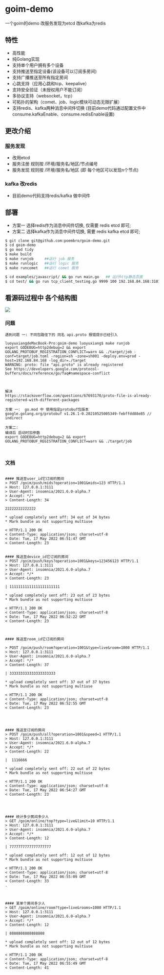 # goim-demo
一个goim的demo 改服务发现为etcd 改kafka为redis 

## 特性 
 * 高性能
 * 纯Golang实现
 * 支持单个用户拥有多个设备
 * 支持推送至指定设备(该设备可以订阅多房间)
 * 支持广播推送至所有指定房间
 * 心跳支持（应用心跳和tcp、keepalive）
 * 支持安全验证（未授权用户不能订阅）
 * 多协议支持（websocket，tcp）
 * 可拓扑的架构（comet、job、logic模块可动态无限扩展）
 * 支持redis、kafka两种消息中间件切换 (目前demo代码通过配置文件中consume.kafkaEnable、consume.redisEnable设置)


## 更改介绍

### 服务发现
- 改用etcd 
- 服务注册 规则按 /环境/服务名/地区/节点编号
- 服务发现 规则按 /环境/服务名/地区 (即 每个地区可以发现n个节点)

### kafka 改redis
- 目前demo代码支持redis/kafka 做中间件


## 部署
- 方案一 选择redis作为消息中间件切换, 仅需要 redis etcd 即可;
- 方案二 选择kafka作为消息中间件切换, 需要 redis kafka etcd 即可;
```sh 
$ git clone git@github.com:poembro/goim-demo.git
$ cd goim-demo
$ go mod tidy
$ make build
$ make runjob     ##运行 job 服务
$ make runlogic   ##运行 logic 服务
$ make runcomet   ##运行 comet 服务

$ cd examples/javascript/ && go run main.go   ## 运行http静态页面
$ cd test/ && go run tcp_client_testing.go 9999 100 192.168.84.168:3101   ## 运行100个并发测试脚本  
```




## 看源码过程中 各个结构图
[![](./goim.png)](https://github.com/poembro/goim-demo)


### 问题
```
遇到问题 一: 不同包路径下的 同名 api.proto 报错提示已经引入

luoyuxiangdeMacBook-Pro:goim-demo luoyuxiang$ make runjob
export GODEBUG=http2debug=2 && export GOLANG_PROTOBUF_REGISTRATION_CONFLICT=warn && ./target/job -conf=target/job.toml -region=sh -zone=sh001 -deploy.env=prod -host=192.168.84.168 -log_dir=./target 
WARNING: proto: file "api.proto" is already registered
See https://developers.google.com/protocol-buffers/docs/reference/go/faq#namespace-conflict



解决
https://stackoverflow.com/questions/67693170/proto-file-is-already-registered-with-different-packages
 
方案 一:  go.mod 中 使用指定protobuf包版本
google.golang.org/protobuf v1.26.1-0.20210525005349-febffdd88e85 // indirect

方案二: 
编译后 启动时加参数 
export GODEBUG=http2debug=2 && export GOLANG_PROTOBUF_REGISTRATION_CONFLICT=warn && ./target/job



```


### 文档
```

#### 推送至user_id它订阅的房间
> POST /goim/push/mids?operation=1001&mids=123 HTTP/1.1
> Host: 127.0.0.1:3111
> User-Agent: insomnia/2021.6.0-alpha.7
> Accept: */*
> Content-Length: 34

22222222222222

* upload completely sent off: 34 out of 34 bytes
* Mark bundle as not supporting multiuse

< HTTP/1.1 200 OK
< Content-Type: application/json; charset=utf-8
< Date: Tue, 17 May 2022 06:51:47 GMT
< Content-Length: 23


#### 推送至device_id它订阅的房间
> POST /goim/push/keys?operation=1001&keys=123456123 HTTP/1.1
> Host: 127.0.0.1:3111
> User-Agent: insomnia/2021.6.0-alpha.7
> Accept: */*
> Content-Length: 23

| 11111111111111111111111

* upload completely sent off: 23 out of 23 bytes
* Mark bundle as not supporting multiuse

< HTTP/1.1 200 OK
< Content-Type: application/json; charset=utf-8
< Date: Tue, 17 May 2022 06:52:22 GMT
< Content-Length: 23



#### 推送至room_id它订阅的房间

> POST /goim/push/room?operation=1001&type=live&room=1000 HTTP/1.1
> Host: 127.0.0.1:3111
> User-Agent: insomnia/2021.6.0-alpha.7
> Accept: */*
> Content-Length: 37

| 333333333333333333333

* upload completely sent off: 37 out of 37 bytes
* Mark bundle as not supporting multiuse

< HTTP/1.1 200 OK
< Content-Type: application/json; charset=utf-8
< Date: Tue, 17 May 2022 06:52:55 GMT
< Content-Length: 23




#### 推送至订阅的房间
> POST /goim/push/all?operation=1001&speed=1 HTTP/1.1
> Host: 127.0.0.1:3111
> User-Agent: insomnia/2021.6.0-alpha.7
> Accept: */*
> Content-Length: 22

|  1116666

* upload completely sent off: 22 out of 22 bytes
* Mark bundle as not supporting multiuse

< HTTP/1.1 200 OK
< Content-Type: application/json; charset=utf-8
< Date: Tue, 17 May 2022 06:54:27 GMT
< Content-Length: 23




#### 统计多少房间多少人
> GET /goim/online/top?type=live&limit=10 HTTP/1.1
> Host: 127.0.0.1:3111
> User-Agent: insomnia/2021.6.0-alpha.7
> Accept: */*
> Content-Length: 12

| 7777777777777777777

* upload completely sent off: 12 out of 12 bytes
* Mark bundle as not supporting multiuse

< HTTP/1.1 200 OK
< Content-Type: application/json; charset=utf-8
< Date: Tue, 17 May 2022 06:55:09 GMT
< Content-Length: 33
.



#### 某单个房间多少人 
> GET /goim/online/room?type=live&rooms=1000 HTTP/1.1
> Host: 127.0.0.1:3111
> User-Agent: insomnia/2021.6.0-alpha.7
> Accept: */*
> Content-Length: 12

| 8888888888888888

* upload completely sent off: 12 out of 12 bytes
* Mark bundle as not supporting multiuse

< HTTP/1.1 200 OK
< Content-Type: application/json; charset=utf-8
< Date: Tue, 17 May 2022 06:55:49 GMT
< Content-Length: 41

```
